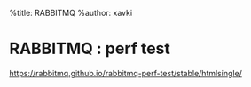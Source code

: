 %title: RABBITMQ
%author: xavki


# RABBITMQ : perf test

https://rabbitmq.github.io/rabbitmq-perf-test/stable/htmlsingle/
